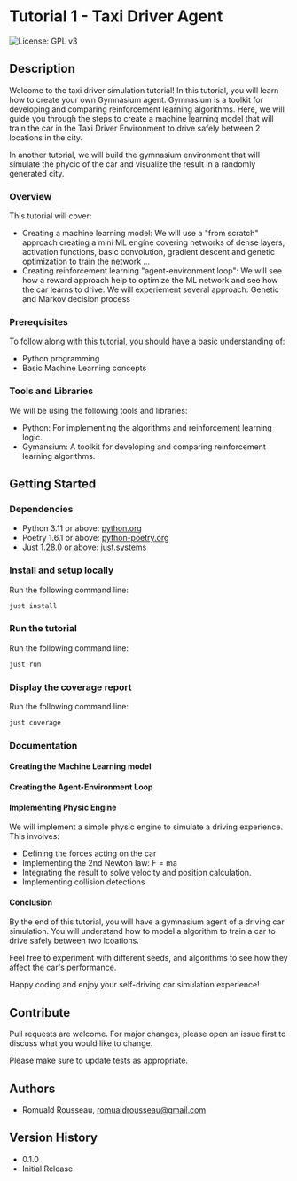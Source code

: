 # Tutorial 1 - Taxi Driver Agent

![License: GPL v3](https://img.shields.io/badge/License-GPLv3-blue.svg)

## Description

Welcome to the taxi driver simulation tutorial! In this tutorial, you will learn how to create your own Gymnasium agent. Gymnasium is a toolkit for developing and comparing reinforcement learning algorithms. Here, we will guide you through the steps to create a machine learning model that will train the car in the Taxi Driver Environment to drive safely between 2 locations in the city.

In another tutorial, we will build the gymnasium environment that will simulate the phycic of the car and visualize the result in a randomly generated city.

### Overview

This tutorial will cover:

* Creating a machine learning model: We will use a "from scratch" approach creating a mini ML engine covering networks of dense layers, activation functions, basic convolution, gradient descent and genetic optimization to train the network ...
* Creating reinforcement learning "agent-environment loop": We will see how a reward approach help to optimize the ML network and see how the car learns to drive. We will experiement several approach: Genetic and Markov decision process

### Prerequisites

To follow along with this tutorial, you should have a basic understanding of:

* Python programming
* Basic Machine Learning concepts

### Tools and Libraries

We will be using the following tools and libraries:

* Python: For implementing the algorithms and reinforcement learning logic.
* Gymansium: A toolkit for developing and comparing reinforcement learning algorithms.

## Getting Started

### Dependencies

* Python 3.11 or above: [python.org](https://python.org/)
* Poetry 1.6.1 or above: [python-poetry.org](https://python-poetry.org/)
* Just 1.28.0 or above: [just.systems](https://just.systems/)

### Install and setup locally

Run the following command line:

```bash
just install
```

### Run the tutorial

Run the following command line:

```bash
just run
```

### Display the coverage report

Run the following command line:

```bash
just coverage
```

### Documentation

#### Creating the Machine Learning model

#### Creating the Agent-Environment Loop

#### Implementing Physic Engine

We will implement a simple physic engine to simulate a driving experience. This involves:

* Defining the forces acting on the car
* Implementing the 2nd Newton law: F = ma
* Integrating the result to solve velocity and position calculation.
* Implementing collision detections


#### Conclusion

By the end of this tutorial, you will have a gymnasium agent of a driving car simulation. You will understand how to model a algorithm to train a car to drive safely between two lcoations.

Feel free to experiment with different seeds, and algorithms to see how they affect the car's performance.

Happy coding and enjoy your self-driving car simulation experience!

## Contribute

Pull requests are welcome. For major changes, please open an issue first to discuss what you would like to change.

Please make sure to update tests as appropriate.

## Authors

* Romuald Rousseau, romualdrousseau@gmail.com

## Version History

* 0.1.0
* Initial Release
